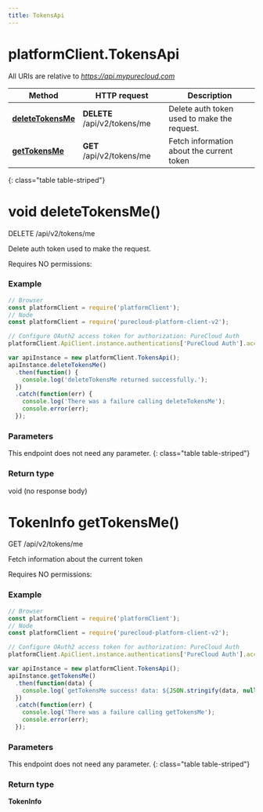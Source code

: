 ```yaml
---
title: TokensApi
---
```

# platformClient.TokensApi

All URIs are relative to *https://api.mypurecloud.com*

| Method | HTTP request | Description |
| ------------- | ------------- | ------------- |
[**deleteTokensMe**](TokensApi.html#deleteTokensMe) | **DELETE** /api/v2/tokens/me | Delete  auth token used to make the request.
[**getTokensMe**](TokensApi.html#getTokensMe) | **GET** /api/v2/tokens/me | Fetch information about the current token
{: class="table table-striped"}

<a name="deleteTokensMe"></a>

# void deleteTokensMe()



DELETE /api/v2/tokens/me

Delete  auth token used to make the request.



Requires NO permissions: 



### Example

~~~ javascript
// Browser
const platformClient = require('platformClient');
// Node
const platformClient = require('purecloud-platform-client-v2');

// Configure OAuth2 access token for authorization: PureCloud Auth
platformClient.ApiClient.instance.authentications['PureCloud Auth'].accessToken = 'YOUR ACCESS TOKEN';

var apiInstance = new platformClient.TokensApi();
apiInstance.deleteTokensMe()
  .then(function() {
    console.log('deleteTokensMe returned successfully.');
  })
  .catch(function(err) {
  	console.log('There was a failure calling deleteTokensMe');
    console.error(err);
  });

~~~

### Parameters

This endpoint does not need any parameter.
{: class="table table-striped"}

### Return type

void (no response body)

<a name="getTokensMe"></a>

# TokenInfo getTokensMe()



GET /api/v2/tokens/me

Fetch information about the current token



Requires NO permissions: 



### Example

~~~ javascript
// Browser
const platformClient = require('platformClient');
// Node
const platformClient = require('purecloud-platform-client-v2');

// Configure OAuth2 access token for authorization: PureCloud Auth
platformClient.ApiClient.instance.authentications['PureCloud Auth'].accessToken = 'YOUR ACCESS TOKEN';

var apiInstance = new platformClient.TokensApi();
apiInstance.getTokensMe()
  .then(function(data) {
    console.log(`getTokensMe success! data: ${JSON.stringify(data, null, 2)}`);
  })
  .catch(function(err) {
  	console.log('There was a failure calling getTokensMe');
    console.error(err);
  });

~~~

### Parameters

This endpoint does not need any parameter.
{: class="table table-striped"}

### Return type

**TokenInfo**

